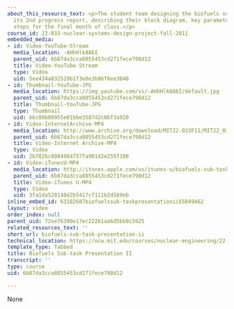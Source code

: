 ```yaml
---
about_this_resource_text: <p>The student team designing the biofuels subsystem gives
  its 2nd progress report, describing their block diagram, key parameters, and remaining
  steps for the final month of class.</p>
course_id: 22-033-nuclear-systems-design-project-fall-2011
embedded_media:
- id: Video-YouTube-Stream
  media_location: -AHhHlk8AbI
  parent_uid: 6b87da3cca8055453cd271fece798d12
  title: Video-YouTube-Stream
  type: Video
  uid: 5ee434a832529b1f3e0e3b86f8ee3048
- id: Thumbnail-YouTube-JPG
  media_location: https://img.youtube.com/vi/-AHhHlk8AbI/default.jpg
  parent_uid: 6b87da3cca8055453cd271fece798d12
  title: Thumbnail-YouTube-JPG
  type: Thumbnail
  uid: bbc00b00955e01bbe3587d2c86f3a920
- id: Video-InternetArchive-MP4
  media_location: http://www.archive.org/download/MIT22.033F11/MIT22_033F11_biofuels_300k.mp4
  parent_uid: 6b87da3cca8055453cd271fece798d12
  title: Video-Internet Archive-MP4
  type: Video
  uid: 2b782bc8084984757fa901d2e255f388
- id: Video-iTunesU-MP4
  media_location: http://itunes.apple.com/us/itunes-u/biofuels-sub-task-presentation/id545683342?i=118228049
  parent_uid: 6b87da3cca8055453cd271fece798d12
  title: Video-iTunes U-MP4
  type: Video
  uid: 3fa1da528140d2b5417cf111b2d589eb
inline_embed_id: 63182687biofuelssub-taskpresentationii65049462
layout: video
order_index: null
parent_uid: 72ee76390e17ec222b1aa6d5bb9c5925
related_resources_text: ''
short_url: biofuels-sub-task-presentation-ii
technical_location: https://ocw.mit.edu/courses/nuclear-engineering/22-033-nuclear-systems-design-project-fall-2011/projects/biofuels-sub-task-presentation-ii
template_type: Tabbed
title: Biofuels Sub-task Presentation II
transcript: ''
type: course
uid: 6b87da3cca8055453cd271fece798d12

---
```

None